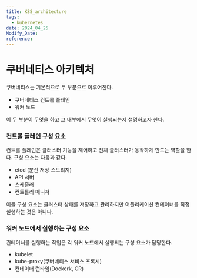 ```yaml
---
title: K8S_architecture
tags:
  - kubernetes
date: 2024_04_25
Modify_Date: 
reference:
---
```

# 쿠버네티스 아키텍처

쿠버네티스는 기본적으로 두 부분으로 이루어진다.

- 쿠버네티스 컨트롤 플레인
- 워커 노드

이 두 부분이 무엇을 하고 그 내부에서 무엇이 실행되는지 설명하고자 한다.

### 컨트롤 플레인 구성 요소
컨트롤 플레인은 클러스터 기능을 제어하고 전체 클러스터가 동작하게 만드는 역할을 한다. 구성 요소는 다음과 같다.

- etcd (분산 저장 스토리지)
- API 서버
- 스케줄러
- 컨트롤러 매니저

이들 구성 요소는 클러스터 상태를 저장하고 관리하지만 어플리케이션 컨테이너를 직접 실행하는 것은 아니다.

### 워커 노드에서 실행하는 구성 요소
컨테이너를 실행하는 작업은 각 워커 노드에서 실행되는 구성 요소가 담당한다.

- kubelet
- kube-proxy(쿠버네티스 서비스 프록시)
- 컨테이너 런타임(Dockerk, CR)